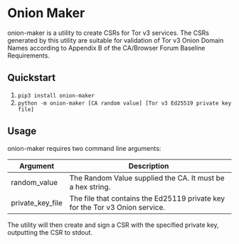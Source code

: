 # Onion Maker

onion-maker is a utility to create CSRs for Tor v3 services. The CSRs generated by this utility are suitable for validation of Tor v3 Onion Domain Names according to Appendix B of the CA/Browser Forum Baseline Requirements.

## Quickstart

1. `pip3 install onion-maker`
2. `python -m onion-maker [CA random value] [Tor v3 Ed25519 private key file]`

## Usage

onion-maker requires two command line arguments:

| Argument         | Description                                                                  |
|------------------|------------------------------------------------------------------------------|
| random_value     | The Random Value supplied the CA. It must be a hex string.                   |
| private_key_file | The file that contains the Ed25119 private key for the Tor v3 Onion service. |

The utility will then create and sign a CSR with the specified private key, outputting the CSR to stdout.
